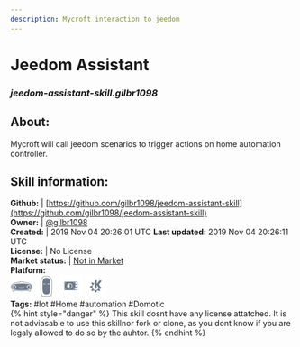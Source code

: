 ```yaml
---
description: Mycroft interaction to jeedom
---
```


# Jeedom Assistant  
### _jeedom-assistant-skill.gilbr1098_  
## About:  
Mycroft will call jeedom scenarios to trigger actions on home automation controller.

## Skill information:  
**Github:** | [https://github.com/gilbr1098/jeedom-assistant-skill](https://github.com/gilbr1098/jeedom-assistant-skill)  
**Owner:** | [@gilbr1098](https://github.com/gilbr1098)  
**Created:** | 2019 Nov 04 20:26:01 UTC  **Last updated:** 2019 Nov 04 20:26:11 UTC  
**License:** | No License  
**Market status:** | [Not in Market](https://market.mycroft.ai/skill/)  
**Platform:**  
 ![Mark I](../.gitbook/assets/mark-1-icon.png)  ![Mark II](../.gitbook/assets/mark-2-icon.png)  ![Picroft](../.gitbook/assets/picroft-icon.png)  ![plasmoid](../.gitbook/assets/kde.png)   
**Tags:** \#Iot \#Home \#automation \#Domotic   
{% hint style="danger" %}
This skill dosnt have any license attatched. It is not adviasable to use this skillnor fork or clone, as you dont know if you are legaly allowed to do so by the auhtor.
{% endhint %}
